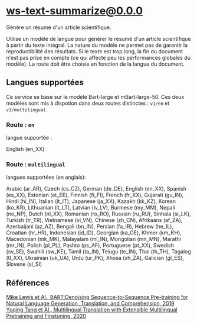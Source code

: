 # ws-text-summarize@0.0.0

Génère un résumé d'un article scientifique.

Utilise un modèle de langue pour générer le résumé d'un article scientifique à partir du texte intégral. La nature du modèle ne permet pas de garantir la reproductibilité des résultats. Si le texte est trop long, la fin du document n'est pas prise en compte (ce qui affecte peu les performances globales du modèle). La route doit être choisie en fonction de la langue du document.

## Langues supportées

Ce service se base sur le modèle Bart-large et mBart-large-50. Ces deux modèles sont mis à dispotion dans deux routes distinctes : `v1/en` et `v1/multilingual`.

###  Route : `en`

langue supportée :

English (en_XX)

### Route : `multilingual`

langues supportées (en anglais):

Arabic (ar_AR), Czech (cs_CZ), German (de_DE), English (en_XX), Spanish (es_XX), Estonian (et_EE), Finnish (fi_FI), French (fr_XX), Gujarati (gu_IN), Hindi (hi_IN), Italian (it_IT), Japanese (ja_XX), Kazakh (kk_KZ), Korean (ko_KR), Lithuanian (lt_LT), Latvian (lv_LV), Burmese (my_MM), Nepali (ne_NP), Dutch (nl_XX), Romanian (ro_RO), Russian (ru_RU), Sinhala (si_LK), Turkish (tr_TR), Vietnamese (vi_VN), Chinese (zh_CN), Afrikaans (af_ZA), Azerbaijani (az_AZ), Bengali (bn_IN), Persian (fa_IR), Hebrew (he_IL), Croatian (hr_HR), Indonesian (id_ID), Georgian (ka_GE), Khmer (km_KH), Macedonian (mk_MK), Malayalam (ml_IN), Mongolian (mn_MN), Marathi (mr_IN), Polish (pl_PL), Pashto (ps_AF), Portuguese (pt_XX), Swedish (sv_SE), Swahili (sw_KE), Tamil (ta_IN), Telugu (te_IN), Thai (th_TH), Tagalog (tl_XX), Ukrainian (uk_UA), Urdu (ur_PK), Xhosa (xh_ZA), Galician (gl_ES), Slovene (sl_SI)


## Références

[Mike Lewis et Al., BART:Denoising Sequence-to-Sequence Pre-training for Natural Language Generation, Translation, and Comprehension, 2019](https://arxiv.org/abs/1910.13461)
[Yuqing Tang et Al., Multilingual Translation with Extensible Multilingual Pretraining and Finetuning, 2020](https://arxiv.org/abs/2008.00401)
